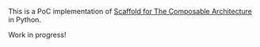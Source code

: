 This is a PoC implementation of [Scaffold for The Composable Architecture](../README.md) in Python.

Work in progress!



